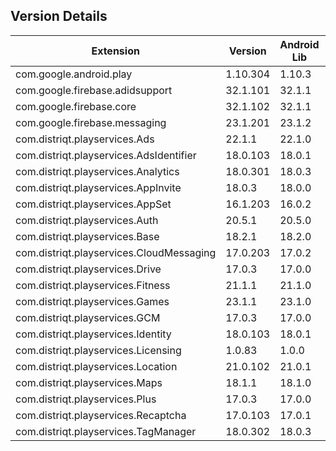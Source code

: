 ## Version Details

| Extension | Version | Android Lib | iOS Lib |
| --- | --- | --- | --- |
| com.google.android.play | 1.10.304 | 1.10.3 |  |
| com.google.firebase.adidsupport | 32.1.101 | 32.1.1 | 10.11.0 |
| com.google.firebase.core | 32.1.102 | 32.1.1 | 10.11.0 |
| com.google.firebase.messaging | 23.1.201 | 23.1.2 | 0.0.0 |
| com.distriqt.playservices.Ads | 22.1.1 | 22.1.0 |  |
| com.distriqt.playservices.AdsIdentifier | 18.0.103 | 18.0.1 |  |
| com.distriqt.playservices.Analytics | 18.0.301 | 18.0.3 |  |
| com.distriqt.playservices.AppInvite | 18.0.3 | 18.0.0 |  |
| com.distriqt.playservices.AppSet | 16.1.203 | 16.0.2 |  |
| com.distriqt.playservices.Auth | 20.5.1 | 20.5.0 |  |
| com.distriqt.playservices.Base | 18.2.1 | 18.2.0 |  |
| com.distriqt.playservices.CloudMessaging | 17.0.203 | 17.0.2 |  |
| com.distriqt.playservices.Drive | 17.0.3 | 17.0.0 |  |
| com.distriqt.playservices.Fitness | 21.1.1 | 21.1.0 |  |
| com.distriqt.playservices.Games | 23.1.1 | 23.1.0 |  |
| com.distriqt.playservices.GCM | 17.0.3 | 17.0.0 |  |
| com.distriqt.playservices.Identity | 18.0.103 | 18.0.1 |  |
| com.distriqt.playservices.Licensing | 1.0.83 | 1.0.0 |  |
| com.distriqt.playservices.Location | 21.0.102 | 21.0.1 |  |
| com.distriqt.playservices.Maps | 18.1.1 | 18.1.0 |  |
| com.distriqt.playservices.Plus | 17.0.3 | 17.0.0 |  |
| com.distriqt.playservices.Recaptcha | 17.0.103 | 17.0.1 |  |
| com.distriqt.playservices.TagManager | 18.0.302 | 18.0.3 |  |
